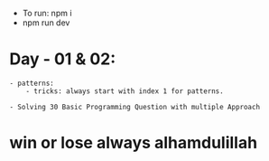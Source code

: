 - To run: npm i
- npm run dev
# Day - 01 & 02:
    - patterns:
        - tricks: always start with index 1 for patterns.
    
    - Solving 30 Basic Programming Question with multiple Approach

# win or lose always alhamdulillah